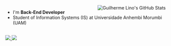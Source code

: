 <img align="right" src="https://github-readme-stats.vercel.app/api?username=guilhermelinosx&show_icons=true&line_height=27&count_private=true&title_color=ffffff&text_color=c9cacc&icon_color=f9f9f9&bg_color=1d1f21" alt="Guilherme Lino's GitHub Stats" />


- I'm **Back-End Developer** 
- Student of Information Systems (IS) at Universidade Anhembi Morumbi (UAM)

<div> 


  
 
  
  
</div> 
  
<br />
<div> 
  <a href="https://www.instagram.com/guilhermelinosx/" target="_blank">
    <img src="https://img.shields.io/badge/-Instagram-1d1f21?style=for-the-badge&logo=instagram&logoColor=white" />
  </a>
  <a href="https://www.linkedin.com/in/guilhermelinosx/" target="_blank">
    <img src="https://img.shields.io/badge/-LinkedIn-1d1f21?style=for-the-badge&logo=linkedin&logoColor=white" />
  </a> 
</div>
